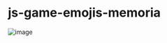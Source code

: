 # js-game-emojis-memoria

![image](https://github.com/klysmamsilva/js-game-emojis-memoria/assets/87070813/ae13e3b1-3826-434c-8ef5-70ff2010cd6a)
